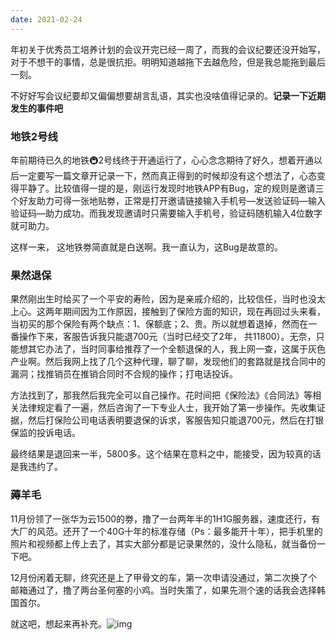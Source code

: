 ```yaml
---
date: 2021-02-24 
---
```

年初关于优秀员工培养计划的会议开完已经一周了，而我的会议纪要还没开始写，对于不想干的事情，总是很抗拒。明明知道越拖下去越危险，但是我总能拖到最后一刻。

不好好写会议纪要却又偏偏想要胡言乱语，其实也没啥值得记录的。**记录一下近期发生的事件吧**

###  地铁2号线

年前期待已久的地铁🚇2号线终于开通运行了，心心念念期待了好久，想着开通以后一定要写一篇文章开记录一下，然而真正得到的时候却没有这个想法了，心态变得平静了。比较值得一提的是，刚运行发现时地铁APP有Bug，定的规则是邀请三个好友助力可得一张地贴劵，正常是打开邀请链接输入手机号—发送验证码—输入验证码—助力成功。而我发现邀请时只需要输入手机号，验证码随机输入4位数字就可助力。

这样一来， 这地铁劵简直就是白送啊。我一直认为，这Bug是故意的。

### 果然退保

果然刚出生时给买了一个平安的寿险，因为是亲戚介绍的，比较信任，当时也没太上心。这两年期间因为工作原因，接触到了保险方面的知识，现在再回过头来看，当初买的那个保险有两个缺点：1、保额底；2、贵。所以就想着退掉，然而在一番操作下来，客服告诉我只能退700元（当时已经交了2年， 共11800）。无奈，只能想其它办法了，当时同事给推荐了一个全额退保的人，我上网一查，这属于灰色产业啊。然后我网上找了几个这种代理，聊了聊，发现他们的套路就是找合同中的漏洞；找推销员在推销合同时不合规的操作；打电话投诉。

方法找到了，那我然后我完全可以自己操作。花时间把《保险法》《合同法》等相关法律规定看了一遍，然后咨询了一下专业人士，我开始了第一步操作。先收集证据，然后打保险公司电话表明要退保的诉求，客服告知只能退700元，然后在打银保监的投诉电话。

最终结果是退回来一半，5800多。这个结果在意料之中，能接受，因为较真的话是我违约了。

### 薅羊毛

11月份领了一张华为云1500的劵，撸了一台两年半的1H1G服务器，速度还行，有大厂的风范。还开了一个40G十年的标准存储（Ps：最多能开十年），把手机里的照片和视频都上传上去了，其实大部分都是记录果然的，没什么隐私，就当备份一下吧。

12月份闲着无聊，终究还是上了甲骨文的车，第一次申请没通过，第二次换了个邮箱通过了，撸了两台圣何塞的小鸡。当时失策了，如果先测个速的话我会选择韩国首尔。

就这吧，想起来再补充。![img](https://img.010316.xyz/usr/hugo/qqpyimg1614155137.gif)